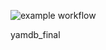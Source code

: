![example workflow](https://github.com/vedruss-sibir/yamdb_final/actions/workflows/yamdb_workflow.yml/badge.svg)

yamdb_final
